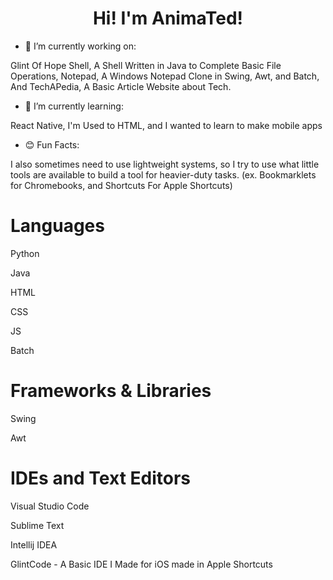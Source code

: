 <h1 style="text-align: center;">Hi! I'm AnimaTed!</h1>

- 🔭 I’m currently working on:

Glint Of Hope Shell, A Shell Written in Java to Complete Basic File Operations, Notepad, A Windows Notepad Clone in Swing, Awt, and Batch, And TechAPedia, A Basic Article Website about Tech.

- 🌱 I’m currently learning:

React Native, I'm Used to HTML, and I wanted to learn to make mobile apps

- 😊 Fun Facts:

I also sometimes need to use lightweight systems, so I try to use what little tools are available to build a tool for heavier-duty tasks. (ex. Bookmarklets for Chromebooks, and Shortcuts For Apple Shortcuts)

# Languages

Python

Java

HTML

CSS

JS

Batch

# Frameworks & Libraries

Swing

Awt

# IDEs and Text Editors

Visual Studio Code

Sublime Text

Intellij IDEA

GlintCode - A Basic IDE I Made for iOS made in Apple Shortcuts
